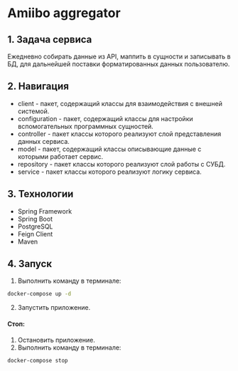 # Amiibo aggregator

## 1. Задача сервиса
Ежедневно собирать данные из API, маппить в сущности и записывать в БД, для дальнейшей поставки форматированных данных пользователю. 

## 2. Навигация
- client - пакет, содержащий классы для взаимодействия с внешней системой.
- configuration - пакет, содержащий классы для настройки вспомогательных программных сущностей.
- controller - пакет классы которого реализуют слой представления данных сервиса.
- model - пакет, содержащий классы описывающие данные с которыми работает сервис.
- repository - пакет классы которого реализуют слой работы с СУБД.
- service - пакет классы которого реализуют логику сервиса.

## 3. Технологии
- Spring Framework
- Spring Boot
- PostgreSQL
- Feign Client
- Maven

## 4. Запуск
1. Выполнить команду в терминале:
```BASH
docker-compose up -d
```
2. Запустить приложение.

#### Стоп:
1. Остановить приложение.
2. Выполнить команду в терминале:
```BASH
docker-compose stop
```